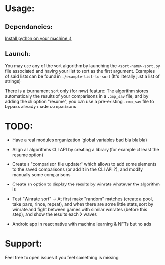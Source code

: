 # Usage:

## Dependancies:

[Install python on your machine :)](https://www.google.com/search?client=firefox-b-e&q=how+to+install+python)

## Launch:

You may use any of the sort algorithm by launching the `<sort-name>-sort.py` file associated and having your list to sort as the first argument.
Examples of said lists can be found in `./example-list-to-sort` (It's literally just a list of strings)

There is a tournament sort only (for now) feature:
The algorithm stores automatically the results of your comparisons in a `.cmp_sav` file, and by adding the cli option "resume", you can use a pre-existing `.cmp_sav` file to bypass already made comparisons


# TODO:

- Have a real modules organization (global variables bad bla bla bla)

- Align all algorithms CLI API by creating a library (for example at least the resume option) 

- Create a "comparison file updater" which allows to add some elements to the saved comparisons (or add it in the CLI API ?), and modify manually some comparisons

- Create an option to display the results by winrate whatever the algorithm is

- Test "Winrate sort" -> At first make "random" matches (create a pool, take pairs, rince, repeat), and when there are some little stats, sort by winrate and fight between games with similar winrates (before this step), and show the results each X waves

- Android app in react native with machine learning & NFTs but no ads

# Support:

Feel free to open issues if you feel something is missing
